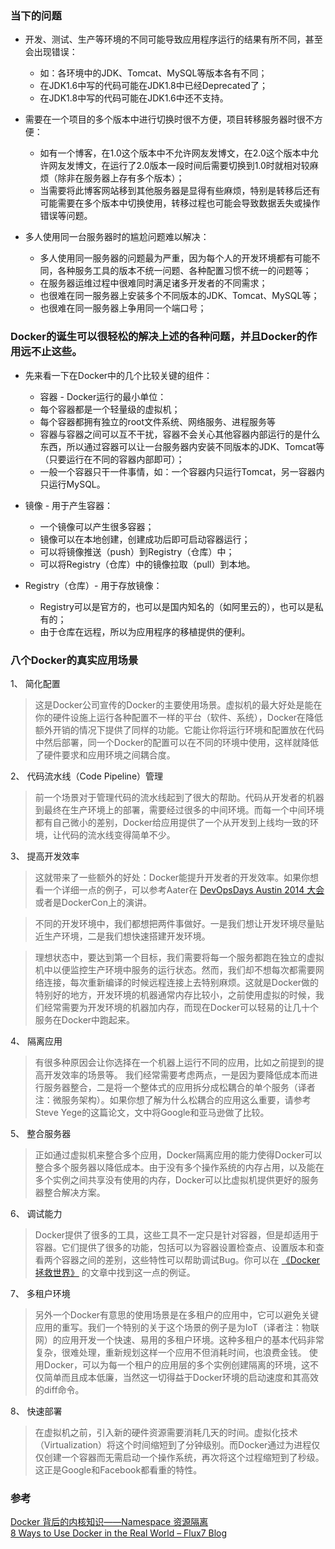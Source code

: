 ### 当下的问题

- 开发、测试、生产等环境的不同可能导致应用程序运行的结果有所不同，甚至会出现错误：
    - 如：各环境中的JDK、Tomcat、MySQL等版本各有不同；  
    - 在JDK1.6中写的代码可能在JDK1.8中已经Deprecated了；  
    - 在JDK1.8中写的代码可能在JDK1.6中还不支持。
    
- 需要在一个项目的多个版本中进行切换时很不方便，项目转移服务器时很不方便：
    - 如有一个博客，在1.0这个版本中不允许网友发博文，在2.0这个版本中允许网友发博文，在运行了2.0版本一段时间后需要切换到1.0时就相对较麻烦（除非在服务器上存有多个版本）；  
    - 当需要将此博客网站移到其他服务器是显得有些麻烦，特别是转移后还有可能需要在多个版本中切换使用，转移过程也可能会导致数据丢失或操作错误等问题。

- 多人使用同一台服务器时的尴尬问题难以解决：
    - 多人使用同一服务器的问题最为严重，因为每个人的开发环境都有可能不同，各种服务工具的版本不统一问题、各种配置习惯不统一的问题等；  
    - 在服务器运维过程中很难同时满足诸多开发者的不同需求；  
    - 也很难在同一服务器上安装多个不同版本的JDK、Tomcat、MySQL等；
    - 也很难在同一服务器上争用同一个端口号；

### Docker的诞生可以很轻松的解决上述的各种问题，并且Docker的作用远不止这些。

- 先来看一下在Docker中的几个比较关键的组件：
    - 容器 - Docker运行的最小单位：
    - 每个容器都是一个轻量级的虚拟机；
    - 每个容器都拥有独立的root文件系统、网络服务、进程服务等
    - 容器与容器之间可以互不干扰，容器不会关心其他容器内部运行的是什么东西，所以通过容器可以让一台服务器内安装不同版本的JDK、Tomcat等（只要运行在不同的容器内部即可）；
    - 一般一个容器只干一件事情，如：一个容器内只运行Tomcat，另一容器内只运行MySQL。
    
- 镜像 - 用于产生容器：
    - 一个镜像可以产生很多容器；
    - 镜像可以在本地创建，创建成功后即可启动容器运行；
    - 可以将镜像推送（push）到Registry（仓库）中；
    - 可以将Registry（仓库）中的镜像拉取（pull）到本地。
    
- Registry（仓库）- 用于存放镜像：
    - Registry可以是官方的，也可以是国内知名的（如阿里云的），也可以是私有的；
    - 由于仓库在远程，所以为应用程序的移植提供的便利。
    
### 八个Docker的真实应用场景    
1、 简化配置
> 这是Docker公司宣传的Docker的主要使用场景。虚拟机的最大好处是能在你的硬件设施上运行各种配置不一样的平台（软件、系统），Docker在降低额外开销的情况下提供了同样的功能。它能让你将运行环境和配置放在代码中然后部署，同一个Docker的配置可以在不同的环境中使用，这样就降低了硬件要求和应用环境之间耦合度。

2、 代码流水线（Code Pipeline）管理
> 前一个场景对于管理代码的流水线起到了很大的帮助。代码从开发者的机器到最终在生产环境上的部署，需要经过很多的中间环境。而每一个中间环境都有自己微小的差别，Docker给应用提供了一个从开发到上线均一致的环境，让代码的流水线变得简单不少。

3、 提高开发效率
> 这就带来了一些额外的好处：Docker能提升开发者的开发效率。如果你想看一个详细一点的例子，可以参考Aater在
[DevOpsDays Austin 2014 大会](http://www.slideshare.net/Flux7Labs/using-docker-to-improve-web-developer-productivity-dev-opsdays-austin-may-5)
或者是DockerCon上的演讲。
  
> 不同的开发环境中，我们都想把两件事做好。一是我们想让开发环境尽量贴近生产环境，二是我们想快速搭建开发环境。 
 
> 理想状态中，要达到第一个目标，我们需要将每一个服务都跑在独立的虚拟机中以便监控生产环境中服务的运行状态。然而，我们却不想每次都需要网络连接，每次重新编译的时候远程连接上去特别麻烦。这就是Docker做的特别好的地方，开发环境的机器通常内存比较小，之前使用虚拟的时候，我们经常需要为开发环境的机器加内存，而现在Docker可以轻易的让几十个服务在Docker中跑起来。

4、 隔离应用
> 有很多种原因会让你选择在一个机器上运行不同的应用，比如之前提到的提高开发效率的场景等。
我们经常需要考虑两点，一是因为要降低成本而进行服务器整合，二是将一个整体式的应用拆分成松耦合的单个服务（译者注：微服务架构）。如果你想了解为什么松耦合的应用这么重要，请参考Steve Yege的这篇论文，文中将Google和亚马逊做了比较。

5、 整合服务器
> 正如通过虚拟机来整合多个应用，Docker隔离应用的能力使得Docker可以整合多个服务器以降低成本。由于没有多个操作系统的内存占用，以及能在多个实例之间共享没有使用的内存，Docker可以比虚拟机提供更好的服务器整合解决方案。

6、 调试能力
> Docker提供了很多的工具，这些工具不一定只是针对容器，但是却适用于容器。它们提供了很多的功能，包括可以为容器设置检查点、设置版本和查看两个容器之间的差别，这些特性可以帮助调试Bug。你可以在
[《Docker拯救世界》](http://flux7.com/blogs/docker/docker-saves-the-day-at-flux7/)
的文章中找到这一点的例证。

7、 多租户环境
> 另外一个Docker有意思的使用场景是在多租户的应用中，它可以避免关键应用的重写。我们一个特别的关于这个场景的例子是为IoT（译者注：物联网）的应用开发一个快速、易用的多租户环境。这种多租户的基本代码非常复杂，很难处理，重新规划这样一个应用不但消耗时间，也浪费金钱。
使用Docker，可以为每一个租户的应用层的多个实例创建隔离的环境，这不仅简单而且成本低廉，当然这一切得益于Docker环境的启动速度和其高效的diff命令。

8、 快速部署
> 在虚拟机之前，引入新的硬件资源需要消耗几天的时间。虚拟化技术（Virtualization）将这个时间缩短到了分钟级别。而Docker通过为进程仅仅创建一个容器而无需启动一个操作系统，再次将这个过程缩短到了秒级。这正是Google和Facebook都看重的特性。


### 参考
[Docker 背后的内核知识——Namespace 资源隔离](https://www.infoq.cn/article/docker-kernel-knowledge-namespace-resource-isolation/)  
[8 Ways to Use Docker in the Real World – Flux7 Blog](https://www.flux7.com/blog/8-ways-to-use-docker-in-the-real-world-flux7-blog/)

